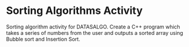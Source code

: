 # Sorting Algorithms Activity
Sorting algorithm activity for DATASALGO. Create a C++ program which takes a series of numbers from the user and outputs a sorted array using Bubble sort and Insertion Sort.
